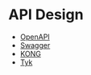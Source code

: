 # API Design

- [OpenAPI](https://www.openapis.org)
- [Swagger](http://swagger.io)
- [KONG](https://getkong.org)
- [Tyk](https://tyk.io)

